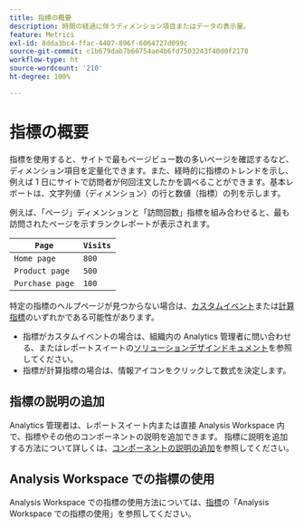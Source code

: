 ```yaml
---
title: 指標の概要
description: 時間の経過に伴うディメンション項目またはデータの表示量。
feature: Metrics
exl-id: 8dda3bc4-ffac-4407-896f-6064727d099c
source-git-commit: c1b679dab7b66754ae4b6fd7503243f40d0f2178
workflow-type: ht
source-wordcount: '210'
ht-degree: 100%

---
```


# 指標の概要

指標を使用すると、サイトで最もページビュー数の多いページを確認するなど、ディメンション項目を定量化できます。また、経時的に指標のトレンドを示し、例えば 1 日にサイトで訪問者が何回注文したかを調べることができます。基本レポートは、文字列値（ディメンション）の行と数値（指標）の列を示します。

例えば、「ページ」ディメンションと「訪問回数」指標を組み合わせると、最も訪問されたページを示すランクレポートが表示されます。

| `Page` | `Visits` |
| --- | --- |
| `Home page` | `800` |
| `Product page` | `500` |
| `Purchase page` | `100` |

特定の指標のヘルプページが見つからない場合は、[カスタムイベント](custom-events.md)または[計算指標](../c-calcmetrics/cm-overview.md)のいずれかである可能性があります。

* 指標がカスタムイベントの場合は、組織内の Analytics 管理者に問い合わせる、またはレポートスイートの[ソリューションデザインドキュメント](/help/implement/prepare/solution-design.md)を参照してください。
* 指標が計算指標の場合は、情報アイコンをクリックして数式を決定します。

## 指標の説明の追加

Analytics 管理者は、レポートスイート内または直接 Analysis Workspace 内で、指標やその他のコンポーネントの説明を追加できます。 指標に説明を追加する方法について詳しくは、[コンポーネントの説明の追加](/help/analyze/analysis-workspace/components/add-component-descriptions.md)を参照してください。

## Analysis Workspace での指標の使用

Analysis Workspace での指標の使用方法については、[指標](/help/analyze/analysis-workspace/components/apply-create-metrics.md)の「Analysis Workspace での指標の使用」を参照してください。
